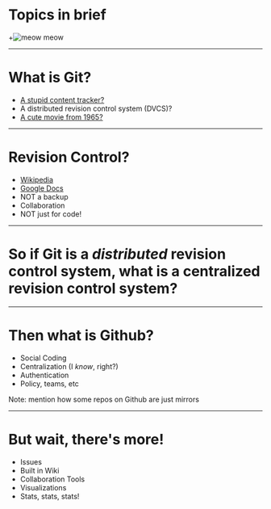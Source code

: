 # Topics in brief

+![meow meow](http://gcmag.org/wp-content/uploads/2013/11/Banner-boxer-story-Screen-shot-2013-11-17-at-9.13.15-PM.jpg)

---

# What is Git?
 - [A stupid content tracker?](https://www.kernel.org/pub/software/scm/git/docs/)
 - A distributed revision control system (DVCS)?
 - [A cute movie from 1965?](http://www.imdb.com/title/tt0169953)

---

# Revision Control?

 - [Wikipedia](http://en.wikipedia.org/wiki/Wikipedia:Contributing_to_Wikipedia)
 - [Google Docs](https://support.google.com/docs/answer/190843?rd=1)
 - NOT a backup
 - Collaboration
 - NOT just for code!

---

# So if Git is a *distributed* revision control system, what is a **centralized** revision control system? 

---

# Then what is Github?

 - Social Coding
 - Centralization (I *know*, right?)
 - Authentication
 - Policy, teams, etc

Note:
mention how some repos on Github are just mirrors

---

# But wait, there's more!

 - Issues
 - Built in Wiki
 - Collaboration Tools
 - Visualizations
 - Stats, stats, stats!
